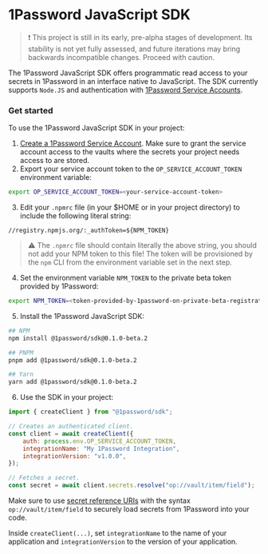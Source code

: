 # 1Password JavaScript SDK

> ❗ This project is still in its early, pre-alpha stages of development. Its stability is not yet fully assessed, and future iterations may bring backwards incompatible changes. Proceed with caution.

The 1Password JavaScript SDK offers programmatic read access to your secrets in 1Password in an interface native to JavaScript. The SDK currently supports `Node.JS` and authentication with [1Password Service Accounts](https://developer.1password.com/docs/service-accounts/).

### Get started

To use the 1Password JavaScript SDK in your project:

1. [Create a 1Password Service Account](https://developer.1password.com/docs/service-accounts/get-started/#create-a-service-account). Make sure to grant the service account access to the vaults where the secrets your project needs access to are stored.
2. Export your service account token to the `OP_SERVICE_ACCOUNT_TOKEN` environment variable:

```bash
export OP_SERVICE_ACCOUNT_TOKEN=<your-service-account-token>
```

3. Edit your `.npmrc` file (in your $HOME or in your project directory) to include the following literal string: 

```
//registry.npmjs.org/:_authToken=${NPM_TOKEN}
```

> ⚠️ The `.npmrc` file should contain literally the above string, you should not add your NPM token to this file! The token will be provisioned by the `npm` CLI from the environment variable set in the next step.

4. Set the environment variable `NPM_TOKEN` to the private beta token provided by 1Password:

```bash
export NPM_TOKEN=<token-provided-by-1password-on-private-beta-registration>
```

5. Install the 1Password JavaScript SDK:

```bash
## NPM
npm install @1password/sdk@0.1.0-beta.2
```

```bash
## PNPM
pnpm add @1password/sdk@0.1.0-beta.2
```

```bash
## Yarn
yarn add @1password/sdk@0.1.0-beta.2
```

6. Use the SDK in your project:

```js
import { createClient } from "@1password/sdk";

// Creates an authenticated client.
const client = await createClient({
    auth: process.env.OP_SERVICE_ACCOUNT_TOKEN,
    integrationName: "My 1Password Integration",
    integrationVersion: "v1.0.0",
});

// Fetches a secret.
const secret = await client.secrets.resolve("op://vault/item/field");
```

Make sure to use [secret reference URIs](https://developer.1password.com/docs/cli/secret-references/) with the syntax `op://vault/item/field` to securely load secrets from 1Password into your code.

Inside ```createClient(...)```, set ```integrationName``` to the name of your application and ```integrationVersion``` to the version of your application.